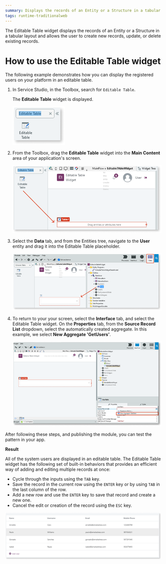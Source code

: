 ```yaml
---
summary: Displays the records of an Entity or a Structure in a tabular layout and allows the user to create new records, update, or delete existing records.
tags: runtime-traditionalweb
---
```


The Editable Table widget displays the records of an Entity or a Structure in a tabular layout and allows the user to create new records, update, or delete existing records.

# How to use the Editable Table widget

The following example demonstrates how you can display the registered users on your platform in an editable table.

1. In Service Studio, in the Toolbox, search for `Editable Table`.

    The **Editable Table** widget is displayed. 

    ![Editable Table widget](images/editabletable-1-ss.png)

1. From the Toolbox, drag the **Editable Table** widget into the **Main Content** area of your application's screen.

    ![Drag widget onto main screen](images/editabletable-2-ss.png)

1. Select the **Data** tab, and from the Entities tree, navigate to the **User** entity and drag it into the Editable Table placeholder.

    ![Drag entity to widget](images/editabletable-3-ss.png)

1. To return to your your screen, select the **Interface** tab, and select the Editable Table widget. On the **Properties** tab, from the **Source Record List** dropdown, select the automatically created aggregate. In this example, we select **New Aggregate 'GetUsers'**. 

    ![Editable Table widget](images/editabletable-4-ss.png)

After following these steps, and publishing the module, you can test the pattern in your app. 

**Result**

All of the system users are displayed in an editable table. The Editable Table widget has the following set of built-in behaviors that provides an efficient way of adding and editing multiple records at once:

* Cycle through the inputs using the `TAB` key.
* Save the record in the current row using the `ENTER` key or by using `TAB` in the last column of the row.
* Add a new row and use the `ENTER` key to save that record and create a new one.
* Cancel the edit or creation of the record using the `ESC` key.

![Editable Table widget](images/editabletable-6-ss.png)
